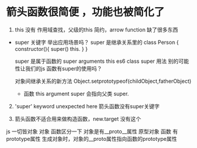# 箭头函数很简便 ，功能也被简化了
1. this 没有  作用域查找，父级的this
   简约，arrow function  缺了很多东西

- super 关键字 举出应用场景吗？
  super 是继承关系里的
  class Person {
      constructor(){
          super()
          this.
      }
  }

  super 是属于函数的    super arguments  this 
  es6 class  super  用法 
  别的可能性让我们的js 函数有super的使用吗？

  对象间继承关系的新方法  Object.setprototypeof(childObject,fatherObject)

  - 函数 this argument  super 会指向父类  super. 


2. 'super' keyword unexpected here 箭头函数没有super关键字

3. 箭头函数不适合用来做构造函数，new.target 没有这个

js 一切皆对象  对象 函数区分一下
对象是有__proto__属性  原型对象
函数 有prototype属性
生成对象时，对象的__proto属性指向函数的prototype属性